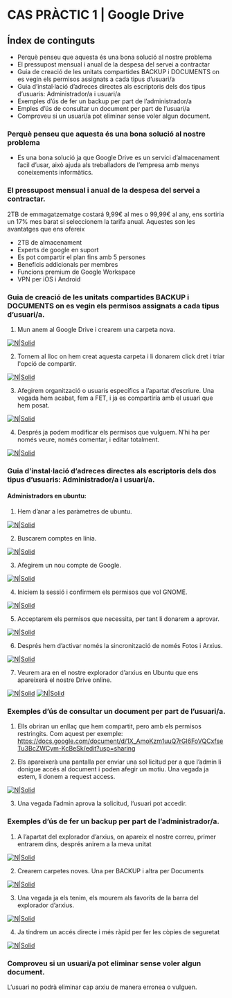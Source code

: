 # CAS PRÀCTIC 1 | Google Drive
## Índex de continguts
- Perquè penseu que aquesta és una bona solució al nostre problema
- El pressupost mensual i anual de la despesa del servei a contractar
- Guia de creació de les unitats compartides BACKUP i DOCUMENTS on es vegin els permisos assignats a cada tipus d’usuari/a
- Guia d’instal·lació d’adreces directes als escriptoris dels dos tipus d’usuaris: Administrador/a i usuari/a
- Exemples d’ús de fer un backup per part de l’administrador/a
- Emples d’ús de consultar un document per part de l’usuari/a
- Comproveu si un usuari/a pot eliminar sense voler algun document.

### Perquè penseu que aquesta és una bona solució al nostre problema
- Es una bona solució ja que Google Drive es un servici d’almacenament facil d’usar, això ajuda als treballadors de l’empresa amb menys coneixements informàtics.

### El pressupost mensual i anual de la despesa del servei a contractar.
2TB de emmagatzematge costará 9,99€ al mes o 99,99€ al any, ens sortiria un 17% mes barat si seleccionem la tarifa anual. Aquestes son les avantatges que ens ofereix
- 2TB de almacenament
- Experts de google en suport
- Es pot compartir el plan fins amb 5 persones
- Beneficis addicionals per membres
- Funcions premium de Google Workspace
- VPN per iOS i Android

### Guia de creació de les unitats compartides BACKUP i DOCUMENTS on es vegin els permisos assignats a cada tipus d’usuari/a.
1. Mun anem al Google Drive i crearem una carpeta nova.

[![N|Solid](1.png)](https://nodesource.com/products/nsolid)

2. Tornem al lloc on hem creat aquesta carpeta i li donarem click dret i triar l'opció de compartir.

[![N|Solid](2.png)](https://nodesource.com/products/nsolid)

3. Afegirem organització o usuaris específics a l’apartat d’escriure. Una vegada hem acabat, fem a FET, i ja es compartiría amb el usuari que hem posat.

[![N|Solid](3.png)](https://nodesource.com/products/nsolid)

4. Després ja podem modificar els permisos que vulguem. N’hi ha per només veure, només comentar, i editar totalment.

[![N|Solid](4.png)](https://nodesource.com/products/nsolid)

### Guia d’instal·lació d’adreces directes als escriptoris dels dos tipus d’usuaris: Administrador/a i usuari/a.
#### Administradors en ubuntu:

1. Hem d’anar a les paràmetres de ubuntu.

[![N|Solid](5.png)](https://nodesource.com/products/nsolid)

2. Buscarem comptes en línia.

[![N|Solid](6.png)](https://nodesource.com/products/nsolid)

3. Afegirem un nou compte de Google.

[![N|Solid](7.png)](https://nodesource.com/products/nsolid)

4. Iniciem la sessió i confirmem els permisos que vol GNOME.

[![N|Solid](8.png)](https://nodesource.com/products/nsolid)

5. Acceptarem els permisos que necessita, per tant li donarem a aprovar.

[![N|Solid](9.png)](https://nodesource.com/products/nsolid)

6. Després hem d’activar només la sincronització de només Fotos i Arxius.

[![N|Solid](100.png)](https://nodesource.com/products/nsolid)

7. Veurem ara en el nostre explorador d’arxius en Ubuntu que ens apareixerà el nostre Drive online.

[![N|Solid](10.png)](https://nodesource.com/products/nsolid) [![N|Solid](11.png)](https://nodesource.com/products/nsolid)

### Exemples d’ús de consultar un document per part de l’usuari/a.

1. Ells obriran un enllaç que hem compartit, pero amb els permisos restringits. Com aquest per exemple: https://docs.google.com/document/d/1X_AmoKzm1uuQ7rGl6FoVQCxfseTu3BcZWCym-KcBeSk/edit?usp=sharing

2. Els apareixerà una pantalla per enviar una sol·licitud per a que l’admin li donigue accés al document i poden afegir un motiu. Una vegada ja estem, li donem a request access.

[![N|Solid](12.png)](https://nodesource.com/products/nsolid)

3. Una vegada l’admin aprova la solicitud, l‘usuari pot accedir.

### Exemples d’ús de fer un backup per part de l’administrador/a.

1. A l’apartat del explorador d’arxius, on apareix el nostre correu, primer entrarem dins, després anirem a la meva unitat

[![N|Solid](20.png)](https://nodesource.com/products/nsolid)

2. Crearem carpetes noves. Una per BACKUP i altra per Documents

[![N|Solid](21.png)](https://nodesource.com/products/nsolid)

3. Una vegada ja els tenim, els mourem als favorits de la barra del explorador d’arxius.

[![N|Solid](22.png)](https://nodesource.com/products/nsolid)

4. Ja tindrem un accés directe i més ràpid per fer les còpies de seguretat

[![N|Solid](23.png)](https://nodesource.com/products/nsolid)

### Comproveu si un usuari/a pot eliminar sense voler algun document.

L’usuari no podrà eliminar cap arxiu de manera erronea o vulguen. 
